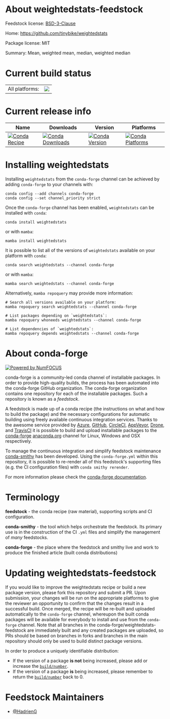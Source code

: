 About weightedstats-feedstock
=============================

Feedstock license: [BSD-3-Clause](https://github.com/conda-forge/weightedstats-feedstock/blob/main/LICENSE.txt)

Home: https://github.com/tinybike/weightedstats

Package license: MIT

Summary: Mean, weighted mean, median, weighted median

Current build status
====================


<table><tr><td>All platforms:</td>
    <td>
      <a href="https://dev.azure.com/conda-forge/feedstock-builds/_build/latest?definitionId=2520&branchName=main">
        <img src="https://dev.azure.com/conda-forge/feedstock-builds/_apis/build/status/weightedstats-feedstock?branchName=main">
      </a>
    </td>
  </tr>
</table>

Current release info
====================

| Name | Downloads | Version | Platforms |
| --- | --- | --- | --- |
| [![Conda Recipe](https://img.shields.io/badge/recipe-weightedstats-green.svg)](https://anaconda.org/conda-forge/weightedstats) | [![Conda Downloads](https://img.shields.io/conda/dn/conda-forge/weightedstats.svg)](https://anaconda.org/conda-forge/weightedstats) | [![Conda Version](https://img.shields.io/conda/vn/conda-forge/weightedstats.svg)](https://anaconda.org/conda-forge/weightedstats) | [![Conda Platforms](https://img.shields.io/conda/pn/conda-forge/weightedstats.svg)](https://anaconda.org/conda-forge/weightedstats) |

Installing weightedstats
========================

Installing `weightedstats` from the `conda-forge` channel can be achieved by adding `conda-forge` to your channels with:

```
conda config --add channels conda-forge
conda config --set channel_priority strict
```

Once the `conda-forge` channel has been enabled, `weightedstats` can be installed with `conda`:

```
conda install weightedstats
```

or with `mamba`:

```
mamba install weightedstats
```

It is possible to list all of the versions of `weightedstats` available on your platform with `conda`:

```
conda search weightedstats --channel conda-forge
```

or with `mamba`:

```
mamba search weightedstats --channel conda-forge
```

Alternatively, `mamba repoquery` may provide more information:

```
# Search all versions available on your platform:
mamba repoquery search weightedstats --channel conda-forge

# List packages depending on `weightedstats`:
mamba repoquery whoneeds weightedstats --channel conda-forge

# List dependencies of `weightedstats`:
mamba repoquery depends weightedstats --channel conda-forge
```


About conda-forge
=================

[![Powered by
NumFOCUS](https://img.shields.io/badge/powered%20by-NumFOCUS-orange.svg?style=flat&colorA=E1523D&colorB=007D8A)](https://numfocus.org)

conda-forge is a community-led conda channel of installable packages.
In order to provide high-quality builds, the process has been automated into the
conda-forge GitHub organization. The conda-forge organization contains one repository
for each of the installable packages. Such a repository is known as a *feedstock*.

A feedstock is made up of a conda recipe (the instructions on what and how to build
the package) and the necessary configurations for automatic building using freely
available continuous integration services. Thanks to the awesome service provided by
[Azure](https://azure.microsoft.com/en-us/services/devops/), [GitHub](https://github.com/),
[CircleCI](https://circleci.com/), [AppVeyor](https://www.appveyor.com/),
[Drone](https://cloud.drone.io/welcome), and [TravisCI](https://travis-ci.com/)
it is possible to build and upload installable packages to the
[conda-forge](https://anaconda.org/conda-forge) [anaconda.org](https://anaconda.org/)
channel for Linux, Windows and OSX respectively.

To manage the continuous integration and simplify feedstock maintenance
[conda-smithy](https://github.com/conda-forge/conda-smithy) has been developed.
Using the ``conda-forge.yml`` within this repository, it is possible to re-render all of
this feedstock's supporting files (e.g. the CI configuration files) with ``conda smithy rerender``.

For more information please check the [conda-forge documentation](https://conda-forge.org/docs/).

Terminology
===========

**feedstock** - the conda recipe (raw material), supporting scripts and CI configuration.

**conda-smithy** - the tool which helps orchestrate the feedstock.
                   Its primary use is in the construction of the CI ``.yml`` files
                   and simplify the management of *many* feedstocks.

**conda-forge** - the place where the feedstock and smithy live and work to
                  produce the finished article (built conda distributions)


Updating weightedstats-feedstock
================================

If you would like to improve the weightedstats recipe or build a new
package version, please fork this repository and submit a PR. Upon submission,
your changes will be run on the appropriate platforms to give the reviewer an
opportunity to confirm that the changes result in a successful build. Once
merged, the recipe will be re-built and uploaded automatically to the
`conda-forge` channel, whereupon the built conda packages will be available for
everybody to install and use from the `conda-forge` channel.
Note that all branches in the conda-forge/weightedstats-feedstock are
immediately built and any created packages are uploaded, so PRs should be based
on branches in forks and branches in the main repository should only be used to
build distinct package versions.

In order to produce a uniquely identifiable distribution:
 * If the version of a package **is not** being increased, please add or increase
   the [``build/number``](https://docs.conda.io/projects/conda-build/en/latest/resources/define-metadata.html#build-number-and-string).
 * If the version of a package **is** being increased, please remember to return
   the [``build/number``](https://docs.conda.io/projects/conda-build/en/latest/resources/define-metadata.html#build-number-and-string)
   back to 0.

Feedstock Maintainers
=====================

* [@HadrienG](https://github.com/HadrienG/)

